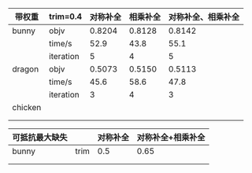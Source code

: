 | 带权重     | trim=0.4  | 对称补全   | 相乘补全   | 对称补全、相乘补全 |
| ------- | --------- | ------ | ------ | --------- |
| bunny   | objv      | 0.8204 | 0.8128 | 0.8142    |
|         | time/s    | 52.9   | 43.8   | 55.1      |
|         | iteration | 5      | 4      | 5         |
| dragon  | objv      | 0.5073 | 0.5150 | 0.5113    |
|         | time/s    | 45.6   | 58.6   | 47.8      |
|         | iteration | 3      | 4      | 3         |
| chicken |           |        |        |           |
|         |           |        |        |           |
|         |           |        |        |           |

| 可抵抗最大缺失 |      | 对称补全 | 对称补全+相乘补全 |
| ------- | ---- | ---- | --------- |
| bunny   | trim | 0.5  | 0.65      |
|         |      |      |           |
|         |      |      |           |

